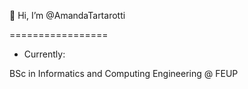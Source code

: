 👋 Hi, I’m @AmandaTartarotti

=================

- Currently:

BSc in Informatics and Computing Engineering @ FEUP
